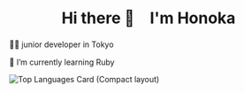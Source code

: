 <h1 align="center"> Hi there 👋　I'm Honoka </h1>

👩‍💻 junior developer in Tokyo　<br>

🌱 I’m currently learning Ruby

![Top Languages Card (Compact layout)](https://github-readme-stats.vercel.app/api/top-langs/?username=3hnkkyt29&layout=compact&theme=gruvbox)

<!--
**3hnkkyt29/3hnkkyt29** is a ✨ _special_ ✨ repository because its `README.md` (this file) appears on your GitHub profile.

Here are some ideas to get you started:

- 🔭 I’m currently working on ...
- 🌱 I’m currently learning ...
- 👯 I’m looking to collaborate on ...
- 🤔 I’m looking for help with ...
- 💬 Ask me about ...
- 📫 How to reach me: ...
- 😄 Pronouns: ...
- ⚡ Fun fact: ...
-->
